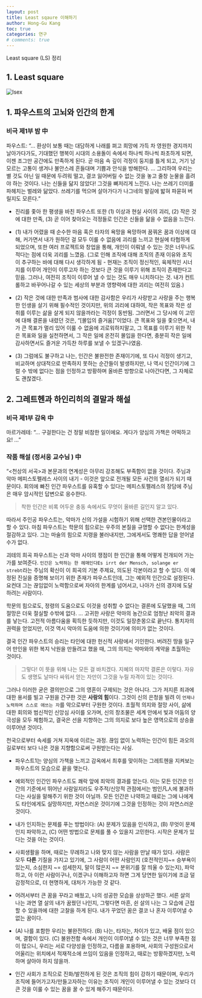 ```yaml
---
layout: post
title: Least sqaure 이해하기
author: Hong-Gu Kang
toc: true
categories: 연구
# comments: true
---
```


Least square (LS) 정리

## 1. Least square

![lsex](fig/least-square-ex.png)

## 1. 파우스트의 고뇌와 인간의 한계

### 비극 제1부 밤 中

파우스트: “… 환상이 보통 때는 대담하게 나래를 펴고 희망에 가득 차 영원한 경지까지 날아가다가도, 기대했던 행복이 시대의 소용돌이 속에서 하나씩 하나씩 좌초하게 되면, 이젠 조그만 공간에도 만족하게 된다. 곧 마음 속 깊이 걱정이 둥지를 틀게 되고, 거기 남 모르는 고통이 생겨나 불안스레 흔들대며 기쁨과 안식을 방해한다. … 그리하여 우리는 별 것도 아닌 일 때문에 두려워 떨고, 결코 잃어버릴 수 없는 것을 놓고 줄창 눈물을 흘려야 하는 것이다. 나는 신들을 닮지 않았다! 그것을 뼈저리게 느낀다. 나는 쓰레기 더미를 파헤치는 벌레와 닮았다. 쓰레기를 먹으며 살아가다가 나그네의 발길에 밟혀 파묻혀 버릴지도 모른다.”

- 진리를 좇아 한 평생을 바친 파우스트 또한 (1) 이상과 현실 사이의 괴리, (2) 작은 것에 대한 만족, (3) 곧 이어 찾아오는 걱정들로 인간은 신들을 닮을 수 없음을 느낀다.


- (1) 내가 어렸을 때 순수한 마음 혹은 타자의 욕망을 욕망하며 꿈꿔온 꿈과 이상에 대해, 커가면서 내가 원하던 걸 모두 이룰 수 없음에 괴리를 느끼고 현실에 타협하게 되었으며, 또한 여러 프로젝트와 창업을 통해, 개인이 이뤄낼 수 있는 것은 너무나도 적다는 점에 더욱 괴리를 느꼈음. (그로 인해 조직에 대해 조직의 존재 이유와 조직이 추구하는 바에 대해 다시 생각하게 됨 - 현재는 조직이 정신적인, 육체적인 시너지를 이루어 개인이 이루고자 하는 것보다 큰 것을 이루기 위해 조직이 존재한다고 믿음. 그러나, 여전히 조직이 이루어 낼 수 있는 것도 매우 니치하다는 것. 내가 컨트롤하고 바꾸어나갈 수 있는 세상의 부분과 영향력에 대한 괴리는 여전히 있음.)


- (2) 작은 것에 대한 만족과 범사에 대한 감사함은 우리가 사랑받고 사랑을 주는 행복한 인생을 살기 위해  필수적인 것이지만, 위의 괴리에 대하여, 작은 목표와 작은 성취를 이루는 삶을 살게 되지 않을까라는 걱정이 동반됨. 그러면서 그 당시에 이 고민에 대해 결론을 내렸던 것은, “[몰입의 즐거움]”이었다. 큰 목표와 일을 좇으면서, 내가 큰 목표가 멀리 있어 이룰 수 없음에 괴로워하지말고, 그 목표를 이루기 위한 작은 목표와 일을 실천하면서, 그 작은 일에 온전히 몰입을 한다면, 충분히 작은 일에 감사하면서도 즐거운 가득찬 하루를 보낼 수 있겠구나였음.


- (3) 그럼에도 불구하고 나는, 인간은 불완전한 존재이기에, 또 다시 걱정이 생기고, 비교하며 상대적으로 만족하지 못하는 순간들이 발생하지만, 나 역시 인간이기에 그럴 수 밖에 없다는 점을 인정하고 방황하며 올바른 방향으로 나아간다면, 그 자체로도 괜찮겠다.


## 2. 그레트헨과 하인리히의 결말과 해설

### 비극 제1부 감옥 中

마르가레테: “… 구걸한다는 건 정말 비참한 일이에요. 게다가 양심의 가책은 어떡하고요! …”

### 작품 해설 (정서웅 교수님 ) 中

“<천상의 서곡>과 본문과의 연계성은 아무리 강조해도 부족함이 없을 것이다. 주님과 악마 메피스토펠레스 사이의 내기 - 이것은 앞으로 전개될 모든 사건의 열쇠가 되기 때문이다. 회의에 빠진 인간 파우스트를 유혹할 수 있다는 메피스토펠레스의 장담에 주님은 매우 암시적인 답변으로 응수한다.

> 착한 인간은 비록 어두운 충동 속에서도 무엇이 올바른 길인지 알고 있다.

따라서 주인공 파우스트는, 악마가 신의 가설을 시험하기 위해 선택한 견본인물이라고 할 수 있다. 마침 파우스트는 학문의 힘으로는 우주의 본질을 규명할 수 없다는 한계성을 절감하고 있다. 그는 마술의 힘으로 지령을 불러내지만, 그에게서도 명쾌한 답을 얻어낼 수가 없다.

괴테의 희곡 파우스트는 신과 악마 사이의 쟁점이 한 인간을 통해 어떻게 전개되어 가는가를 보여준다. `인간은 노력하는 한 헤매인다Es irrt der Mensch, solange er strebt`라는 주님의 확신이 이 희곡의 기본 주제요, 의도된 각본이라고 할 수 있다.  이 예정된 진실을 증명해 보이기 위한 존재가 파우스트인데, 그는 예외적 인간으로 설정된다. 요컨대 그는 끊임없이 노력함으로써 자아의 한계를 넘어서고, 나아가 신의 경지에 도달하려는 사람이다.

학문의 힘으로도, 정령의 도움으로도 이것을 성취할 수 없다는 결론에 도달했을 때, 그의 절망은 더욱 절실할 수밖에 없다. … 고귀한 사랑은 악마의 농간으로 엄청난 죄악의 결과를 낳는다. 고전적 아름다움을 획득한 듯하지만, 이것도 일장춘몽으로 끝난다. 통치자의 권력을 얻었지만, 이것 역시 악마의 도움에 의한 것이기에 의미가 없는 것이다.

결국 인간 파우스트의 승리는 타인에 대한 헌신적 사랑에서 기인한다. 버려진 땅을 일구어 만인을 위한 복지 낙원을 만들려고 했을 때, 그의 의지는 악마와의 계약을 초월하는 것이다.

> 그렇다! 이 뜻을 위해 나는 모든 걸 바치겠다. 지혜의 마지막 결론은 이렇다. 자유도 생명도 날마다 싸워서 얻는 자만이 그것을 누릴 자격이 있는 것이다.

그러나 이러한 굳은 결의만으로 그의 영혼이 구제되는 것은 아니다. 그가 저지른 죄과에 대한 용서를 빌고 구원을 간구한 것은 **사랑의 힘**이다. 그것이 신의 은청을 빌려 이 `언제나 노력하며 스스로 애쓰는 자`를 악으로부터 구원한 것이다. 초월적 의지와 절망 사이, 삶에 대한 회의와 범신적인 신앙심 사이를 오가며, 신의 창조물은 세계 안에서 빛과 어둠의 양극성을 모두 체험하고, 결국은 선을 지향하는 그의 의지로 보다 높은 영역으로의 상승을 이루어낸 것이다.

천국으로부터 속세를 거쳐 지옥에 이르는 과정. 끊임 없이 노력하는 인간이 힘든 과오의 길로부터 보다 나은 것을 지향함으로써 구원받는다는 사실.

- 파우스트1는 양심의 가책을 느끼고 감옥에서 최후를 맞이하는 그레트헨을 지켜보는 파우스트의 모습으로 끝을 맺는다.


- 예외적인 인간인 파우스트도 쾌락 앞에 죄악의 결과를 얻는다. 이는 모든 인간은 인간의 기준에서 뛰어난 사람일지라도 우주적/신앙적 관점에서는 범인凡人에 불과하다는 사실을 말해주기 위한 것이 아닐까. 모든 인간은 나약하고 때로는 그에 나에게도 타인에게도 실망하지만, 자연스러운 것이기에 그것을 인정하는 것이 자연스러운 것이다.


- 내가 인지하는 문제를 푸는 방법이다: (A) 문제가 있음을 인식하고, (B) 무엇이 문제인지 파악하고, (C) 어떤 방법으로 문제를 풀 수 있을지 고민한다. 시작은 문제가 있다는 것을 아는 것이다.


- 사회생활을 하며, 때로는 무례하고 나와 맞지 않는 사람을 만날 때가 있다. 사람은 모두 **다른** 기질을 가지고 있기에, 그 사람이 어떤 사람인지 (호전적인지~= 승부욕이 있는지, 소심한지 ~= 섬세한지, 말이 많은지 ~= 분위기를 잘 띄울 수 있는지), 파악하고, 아 이런 사람이구나, 이겠구나 이해하고자 하면 그게 당연한 일이기에 조금 덜 감정적으로, 더 현명하게, 대처가 가능한 것 같다.


- 어려서부터 큰 꿈을 꾸라고 배웠고, 나의 성공한 모습을 상상하곤 했다. 서른 살의 나는 과연 열 살의 내가 꿈꿨던 나인지, 그렇다면 마흔, 쉰 살의 나는 그 모습에 근접할 수 있을까에 대한 고찰을 하게 된다. 내가 꾸었던 꿈은 결코 나 혼자 이루어낼 수 없는 꿈이다.


- (A) 나를 포함한 우리는 불완전하다. (B) 나는, 타자는, 차이가 있고, 배울 점이 있으며, 결함이 있다. (C) 불완전함 속에서 개인이 이루어낼 수 있는 것은 너무 부족한 점이 많으니, 우리는 서로 다양성을 인정하고, 다름을 포용하며, 사회의 구성원으로서 어울리는 위치에서 적재적소에 쓰임이 있음을 인정하고, 때로는 방황하겠지만, 노력하며 살아야 하지 않을까.


- 인간 사회가 조직으로 진화/발전하게 된 것은 조직의 힘이 강하기 때문이며, 우리가 조직에 들어가고자/만들고자하는 이유는 조직이 개인이 이루어낼 수 있는 것보다 더 큰 것을 이룰 수 있는 꿈을 꿀 수 있게 해주기 때문이다.



[LS-ex]: fig/least-sqaure-ex